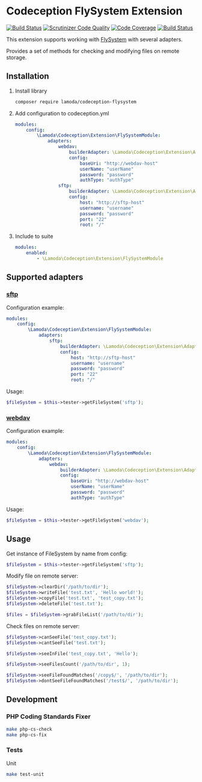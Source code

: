# Codeception FlySystem Extension

[![Build Status](https://travis-ci.org/lamoda/codeception-flysystem.svg?branch=master)](https://travis-ci.org/lamoda/codeception-flysystem)
[![Scrutinizer Code Quality](https://scrutinizer-ci.com/g/lamoda/codeception-flysystem/badges/quality-score.png?b=master)](https://scrutinizer-ci.com/g/lamoda/codeception-flysystem/?branch=master)
[![Code Coverage](https://scrutinizer-ci.com/g/lamoda/codeception-flysystem/badges/coverage.png?b=master)](https://scrutinizer-ci.com/g/lamoda/codeception-flysystem/?branch=master)
[![Build Status](https://scrutinizer-ci.com/g/lamoda/codeception-flysystem/badges/build.png?b=master)](https://scrutinizer-ci.com/g/lamoda/codeception-flysystem/build-status/master)

This extension supports working with [FlySystem](https://flysystem.thephpleague.com/) with several adapters.

Provides a set of methods for checking and modifying files on remote storage.

## Installation

1. Install library
    ```bash
    composer require lamoda/codeception-flysystem
    ```

2. Add configuration to codeception.yml
    ```yaml
    modules:
        config:
            \Lamoda\Codeception\Extension\FlySystemModule:
                adapters:
                    webdav:
                        builderAdapter: \Lamoda\Codeception\Extension\AdapterBuilder\WebdavAdapterBuilder
                        config:
                            baseUri: "http://webdav-host"
                            userName: "userName"
                            password: "password"
                            authType: "authType"
                    sftp:
                        builderAdapter: \Lamoda\Codeception\Extension\AdapterBuilder\SftpAdapterBuilder
                        config:
                            host: "http://sftp-host"
                            username: "username"
                            password: "password"
                            port: "22"
                            root: "/"
    ```

3. Include to suite
    ```yaml
    modules:
        enabled:
            - \Lamoda\Codeception\Extension\FlySystemModule
    ```

## Supported adapters

### [sftp](https://flysystem.thephpleague.com/adapter/sftp/)

Configuration example:

```yaml
modules:
    config:
        \Lamoda\Codeception\Extension\FlySystemModule:
            adapters:
                sftp:
                    builderAdapter: \Lamoda\Codeception\Extension\AdapterBuilder\SftpAdapterBuilder
                    config:
                        host: "http://sftp-host"
                        username: "username"
                        password: "password"
                        port: "22"
                        root: "/"
```

Usage:

```php
$fileSystem = $this->tester->getFileSystem('sftp');
```

### [webdav](https://flysystem.thephpleague.com/adapter/webdav/)

Configuration example:

```yaml
modules:
    config:
        \Lamoda\Codeception\Extension\FlySystemModule:
            adapters:
                webdav:
                    builderAdapter: \Lamoda\Codeception\Extension\AdapterBuilder\WebdavAdapterBuilder
                    config:
                        baseUri: "http://webdav-host"
                        userName: "userName"
                        password: "password"
                        authType: "authType"
```

Usage:

```php
$fileSystem = $this->tester->getFileSystem('webdav');
```

## Usage

Get instance of FileSystem by name from config:

```php
$fileSystem = $this->tester->getFileSystem('sftp');
```

Modify file on remote server:

```php
$fileSystem->clearDir('/path/to/dir');
$fileSystem->writeFile('test.txt', 'Hello world!');
$fileSystem->copyFile('test.txt', 'test_copy.txt');
$fileSystem->deleteFile('test.txt');

$files = $fileSystem->grabFileList('/path/to/dir');
```

Check files on remote server:

```php
$fileSystem->canSeeFile('test_copy.txt');
$fileSystem->cantSeeFile('test.txt');

$fileSystem->seeInFile('test_copy.txt', 'Hello');

$fileSystem->seeFilesCount('/path/to/dir', 1);

$fileSystem->seeFileFoundMatches('/copy$/', '/path/to/dir');
$fileSystem->dontSeeFileFoundMatches('/test$/', '/path/to/dir');
```

## Development

### PHP Coding Standards Fixer

```bash
make php-cs-check
make php-cs-fix
```

### Tests

Unit

```bash
make test-unit
```
